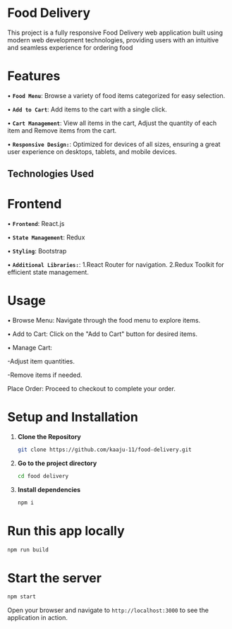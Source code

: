 # Food Delivery

This project is a fully responsive Food Delivery web application built using modern web development technologies, providing users with an intuitive and seamless experience for ordering food

# Features

• **` Food Menu `**: Browse a variety of food items categorized for easy selection.

• **` Add to Cart `**: Add items to the cart with a single click.

• **` Cart Management `**: View all items in the cart, Adjust the quantity of each item and Remove items from the cart.

• **` Responsive Design: `**: Optimized for devices of all sizes, ensuring a great user experience on desktops, tablets, and mobile devices.

## Technologies Used

# Frontend

• **` Frontend `**: React.js

• **` State Management `**: Redux

• **` Styling `**: Bootstrap

• **` Additional Libraries: `**: 
1.React Router for navigation.
2.Redux Toolkit for efficient state management.

# Usage

• Browse Menu: Navigate through the food menu to explore items.

• Add to Cart: Click on the "Add to Cart" button for desired items.

• Manage Cart:

-Adjust item quantities.

-Remove items if needed.

Place Order: Proceed to checkout to complete your order.

# Setup and Installation

1. **Clone the Repository**
    ```bash
    git clone https://github.com/kaaju-11/food-delivery.git
    ```
2. **Go to the project directory**
   ```bash
   cd food delivery
   ```
3. **Install dependencies**
   ```bash
   npm i
   ```

# Run this app locally
```bash
npm run build
```
# Start the server
```bash
npm start
```
  
Open your browser and navigate to `http://localhost:3000` to see the application in action.
